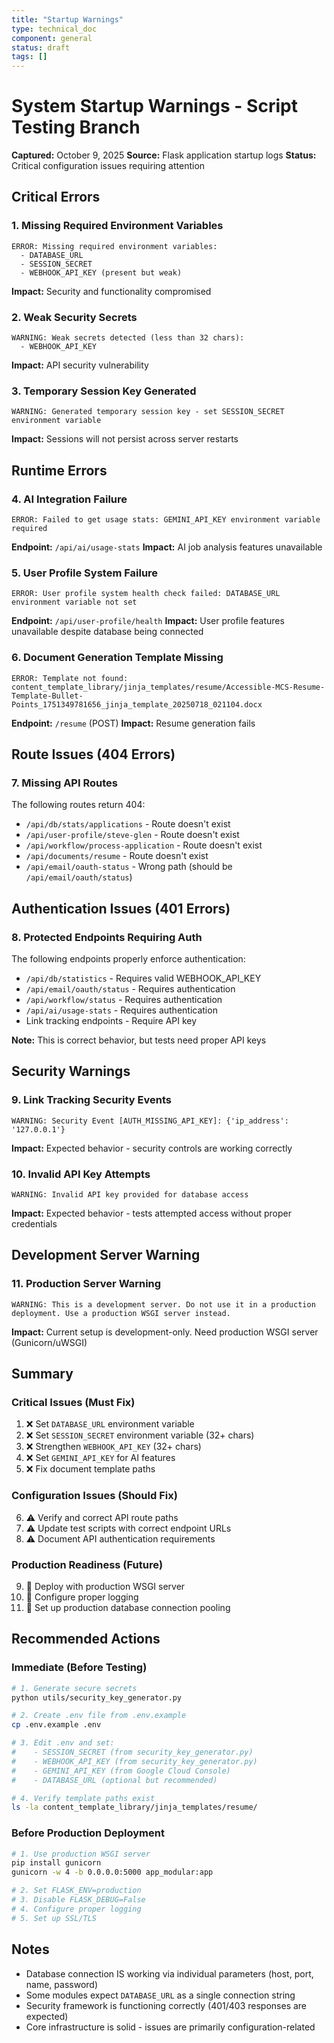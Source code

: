 ```yaml
---
title: "Startup Warnings"
type: technical_doc
component: general
status: draft
tags: []
---
```


# System Startup Warnings - Script Testing Branch

**Captured:** October 9, 2025
**Source:** Flask application startup logs
**Status:** Critical configuration issues requiring attention

## Critical Errors

### 1. Missing Required Environment Variables
```
ERROR: Missing required environment variables:
  - DATABASE_URL
  - SESSION_SECRET
  - WEBHOOK_API_KEY (present but weak)
```

**Impact:** Security and functionality compromised

### 2. Weak Security Secrets
```
WARNING: Weak secrets detected (less than 32 chars):
  - WEBHOOK_API_KEY
```

**Impact:** API security vulnerability

### 3. Temporary Session Key Generated
```
WARNING: Generated temporary session key - set SESSION_SECRET environment variable
```

**Impact:** Sessions will not persist across server restarts

## Runtime Errors

### 4. AI Integration Failure
```
ERROR: Failed to get usage stats: GEMINI_API_KEY environment variable required
```

**Endpoint:** `/api/ai/usage-stats`
**Impact:** AI job analysis features unavailable

### 5. User Profile System Failure
```
ERROR: User profile system health check failed: DATABASE_URL environment variable not set
```

**Endpoint:** `/api/user-profile/health`
**Impact:** User profile features unavailable despite database being connected

### 6. Document Generation Template Missing
```
ERROR: Template not found: content_template_library/jinja_templates/resume/Accessible-MCS-Resume-Template-Bullet-Points_1751349781656_jinja_template_20250718_021104.docx
```

**Endpoint:** `/resume` (POST)
**Impact:** Resume generation fails

## Route Issues (404 Errors)

### 7. Missing API Routes
The following routes return 404:
- `/api/db/stats/applications` - Route doesn't exist
- `/api/user-profile/steve-glen` - Route doesn't exist
- `/api/workflow/process-application` - Route doesn't exist
- `/api/documents/resume` - Route doesn't exist
- `/api/email/oauth-status` - Wrong path (should be `/api/email/oauth/status`)

## Authentication Issues (401 Errors)

### 8. Protected Endpoints Requiring Auth
The following endpoints properly enforce authentication:
- `/api/db/statistics` - Requires valid WEBHOOK_API_KEY
- `/api/email/oauth/status` - Requires authentication
- `/api/workflow/status` - Requires authentication
- `/api/ai/usage-stats` - Requires authentication
- Link tracking endpoints - Require API key

**Note:** This is correct behavior, but tests need proper API keys

## Security Warnings

### 9. Link Tracking Security Events
```
WARNING: Security Event [AUTH_MISSING_API_KEY]: {'ip_address': '127.0.0.1'}
```

**Impact:** Expected behavior - security controls are working correctly

### 10. Invalid API Key Attempts
```
WARNING: Invalid API key provided for database access
```

**Impact:** Expected behavior - tests attempted access without proper credentials

## Development Server Warning

### 11. Production Server Warning
```
WARNING: This is a development server. Do not use it in a production deployment. Use a production WSGI server instead.
```

**Impact:** Current setup is development-only. Need production WSGI server (Gunicorn/uWSGI)

## Summary

### Critical Issues (Must Fix)
1. ❌ Set `DATABASE_URL` environment variable
2. ❌ Set `SESSION_SECRET` environment variable (32+ chars)
3. ❌ Strengthen `WEBHOOK_API_KEY` (32+ chars)
4. ❌ Set `GEMINI_API_KEY` for AI features
5. ❌ Fix document template paths

### Configuration Issues (Should Fix)
6. ⚠️ Verify and correct API route paths
7. ⚠️ Update test scripts with correct endpoint URLs
8. ⚠️ Document API authentication requirements

### Production Readiness (Future)
9. 🔄 Deploy with production WSGI server
10. 🔄 Configure proper logging
11. 🔄 Set up production database connection pooling

## Recommended Actions

### Immediate (Before Testing)
```bash
# 1. Generate secure secrets
python utils/security_key_generator.py

# 2. Create .env file from .env.example
cp .env.example .env

# 3. Edit .env and set:
#    - SESSION_SECRET (from security_key_generator.py)
#    - WEBHOOK_API_KEY (from security_key_generator.py)
#    - GEMINI_API_KEY (from Google Cloud Console)
#    - DATABASE_URL (optional but recommended)

# 4. Verify template paths exist
ls -la content_template_library/jinja_templates/resume/
```

### Before Production Deployment
```bash
# 1. Use production WSGI server
pip install gunicorn
gunicorn -w 4 -b 0.0.0.0:5000 app_modular:app

# 2. Set FLASK_ENV=production
# 3. Disable FLASK_DEBUG=False
# 4. Configure proper logging
# 5. Set up SSL/TLS
```

## Notes

- Database connection IS working via individual parameters (host, port, name, password)
- Some modules expect `DATABASE_URL` as a single connection string
- Security framework is functioning correctly (401/403 responses are expected)
- Core infrastructure is solid - issues are primarily configuration-related
